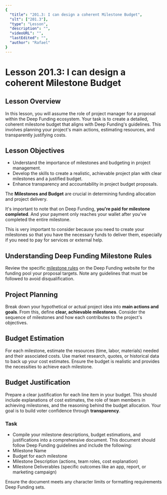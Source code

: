 ```yaml
---
{
  "title": "201.3: I can design a coherent Milestone Budget",
  "slt": ["201.3"],
  "type": "Lesson",
  "description": "",
  "videoURL": "",
  "lastEdited": "",
  "author": "Rafael"
}
---
```


# Lesson 201.3: I can design a coherent Milestone Budget

## Lesson Overview

In this lesson, you will assume the role of project manager for a proposal within the Deep Funding ecosystem. Your task is to create a detailed, coherent milestone budget that aligns with Deep Funding's guidelines. This involves planning your project's main actions, estimating resources, and transparently justifying costs.

## Lesson Objectives

- Understand the importance of milestones and budgeting in project management.
- Develop the skills to create a realistic, achievable project plan with clear milestones and a justified budget.
- Enhance transparency and accountability in project budget proposals.

The **Milestones and Budget** are crucial in determining funding allocation and project delivery.

It's important to note that on Deep Funding, **you're paid for milestone completed**. And your payment only reaches your wallet after you've completed the entire milestone.

This is very important to consider because you need to create your milestones so that you have the necessary funds to deliver them, especially if you need to pay for services or external help.

## Understanding Deep Funding Milestone Rules

Review the specific [milestone rules](https://URL_1) on the Deep Funding website for the funding pool your proposal targets. Note any guidelines that must be followed to avoid disqualification.

## Project Planning

Break down your hypothetical or actual project idea into **main actions and goals**. From this, define **clear, achievable milestones**. Consider the sequence of milestones and how each contributes to the project's objectives.

## Budget Estimation

For each milestone, estimate the resources (time, labor, materials) needed and their associated costs. Use market research, quotes, or historical data to back up your cost estimates. Ensure the budget is realistic and provides the necessities to achieve each milestone.

## Budget Justification

Prepare a clear justification for each line item in your budget. This should include explanations of cost estimates, the role of team members in achieving milestones, and the reasoning behind the budget allocation. Your goal is to build voter confidence through **transparency**.

### Task

- Compile your milestone descriptions, budget estimations, and justifications into a comprehensive document. This document should follow Deep Funding guidelines and include the following:
- Milestone Name
- Budget for each milestone
- Milestone Description (actions, team roles, cost explanation)
- Milestone Deliverables (specific outcomes like an app, report, or marketing campaign)

Ensure the document meets any character limits or formatting requirements Deep Funding sets.
